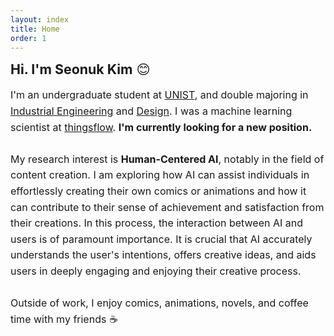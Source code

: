 ```yaml
---
layout: index
title: Home
order: 1
---
```


<span style="font-size: 16pt;"><b>Hi. I'm Seonuk Kim</b> 😊</span>

<p style="font-size: 12pt; line-height: 160%;">
  I'm an undergraduate student at <a href="https://unist.ac.kr/">UNIST</a>, and double majoring in <a href="https://ie.unist.ac.kr/eng/">Industrial Engineering</a> and <a href="https://design.unist.ac.kr/">Design</a>. I was a machine learning scientist at <a href="https://thingsflow.com/">thingsflow</a>. <strong>I'm currently looking for a new position.</strong> <br><br>
  My research interest is <strong>Human-Centered AI</strong>, notably in the field of content creation. I am exploring how AI can assist individuals in effortlessly creating their own comics or animations and how it can contribute to their sense of achievement and satisfaction from their creations. In this process, the interaction between AI and users is of paramount importance. It is crucial that AI accurately understands the user's intentions, offers creative ideas, and aids users in deeply engaging and enjoying their creative process.<br><br>
  Outside of work, I enjoy comics, animations, novels, and coffee time with my friends ☕
</p>
